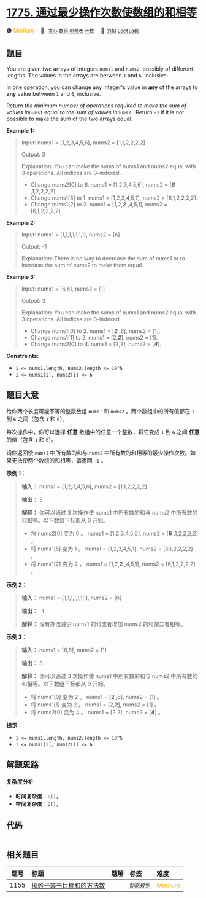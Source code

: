 # [1775. 通过最少操作次数使数组的和相等](https://2xiao.github.io/leetcode-js/problem/1775.html)

🟠 <font color=#ffb800>Medium</font>&emsp; 🔖&ensp; [`贪心`](/tag/greedy.md) [`数组`](/tag/array.md) [`哈希表`](/tag/hash-table.md) [`计数`](/tag/counting.md)&emsp; 🔗&ensp;[`力扣`](https://leetcode.cn/problems/equal-sum-arrays-with-minimum-number-of-operations) [`LeetCode`](https://leetcode.com/problems/equal-sum-arrays-with-minimum-number-of-operations)

## 题目

You are given two arrays of integers `nums1` and `nums2`, possibly of
different lengths. The values in the arrays are between `1` and `6`,
inclusive.

In one operation, you can change any integer's value in **any** of the arrays
to **any** value between `1` and `6`, inclusive.

Return _the minimum number of operations required to make the sum of values
in_`nums1` _equal to the sum of values in_`nums2` _._ Return `-1`​​​​​ if it
is not possible to make the sum of the two arrays equal.



**Example 1:**

> Input: nums1 = [1,2,3,4,5,6], nums2 = [1,1,2,2,2,2]
> 
> Output: 3
> 
> Explanation: You can make the sums of nums1 and nums2 equal with 3 operations. All indices are 0-indexed.
> - Change nums2[0] to 6. nums1 = [1,2,3,4,5,6], nums2 = [_**6**_ ,1,2,2,2,2].
> - Change nums1[5] to 1. nums1 = [1,2,3,4,5,**_1_**], nums2 = [6,1,2,2,2,2].
> - Change nums1[2] to 2. nums1 = [1,2,**_2_** ,4,5,1], nums2 = [6,1,2,2,2,2].

**Example 2:**

> Input: nums1 = [1,1,1,1,1,1,1], nums2 = [6]
> 
> Output: -1
> 
> Explanation: There is no way to decrease the sum of nums1 or to increase the sum of nums2 to make them equal.

**Example 3:**

> Input: nums1 = [6,6], nums2 = [1]
> 
> Output: 3
> 
> Explanation: You can make the sums of nums1 and nums2 equal with 3 operations. All indices are 0-indexed. 
> - Change nums1[0] to 2. nums1 = [**_2_** ,6], nums2 = [1].
> - Change nums1[1] to 2. nums1 = [2,**_2_**], nums2 = [1].
> - Change nums2[0] to 4. nums1 = [2,2], nums2 = [**_4_**].

**Constraints:**

  * `1 <= nums1.length, nums2.length <= 10^5`
  * `1 <= nums1[i], nums2[i] <= 6`


## 题目大意

给你两个长度可能不等的整数数组 `nums1` 和 `nums2` 。两个数组中的所有值都在 `1` 到 `6` 之间（包含 `1` 和 `6`）。

每次操作中，你可以选择 **任意** 数组中的任意一个整数，将它变成 `1` 到 `6` 之间 **任意** 的值（包含 `1` 和 `6`）。

请你返回使 `nums1` 中所有数的和与 `nums2` 中所有数的和相等的最少操作次数。如果无法使两个数组的和相等，请返回 `-1` 。

**示例 1：**

> 
> 
> 
> 
> 
> **输入：** nums1 = [1,2,3,4,5,6], nums2 = [1,1,2,2,2,2]
> 
> **输出：** 3
> 
> **解释：** 你可以通过 3 次操作使 nums1 中所有数的和与 nums2 中所有数的和相等。以下数组下标都从 0 开始。
> - 将 nums2[0] 变为 6 。 nums1 = [1,2,3,4,5,6], nums2 = [**6** ,1,2,2,2,2] 。
> - 将 nums1[5] 变为 1 。 nums1 = [1,2,3,4,5,**1**], nums2 = [6,1,2,2,2,2] 。
> - 将 nums1[2] 变为 2 。 nums1 = [1,2,**2** ,4,5,1], nums2 = [6,1,2,2,2,2] 。
> 
> 

**示例 2：**

> 
> 
> 
> 
> 
> **输入：** nums1 = [1,1,1,1,1,1,1], nums2 = [6]
> 
> **输出：** -1
> 
> **解释：** 没有办法减少 nums1 的和或者增加 nums2 的和使二者相等。
> 
> 

**示例 3：**

> 
> 
> 
> 
> 
> **输入：** nums1 = [6,6], nums2 = [1]
> 
> **输出：** 3
> 
> **解释：** 你可以通过 3 次操作使 nums1 中所有数的和与 nums2 中所有数的和相等。以下数组下标都从 0 开始。
> - 将 nums1[0] 变为 2 。 nums1 = [**2** ,6], nums2 = [1] 。
> - 将 nums1[1] 变为 2 。 nums1 = [2,**2**], nums2 = [1] 。
> - 将 nums2[0] 变为 4 。 nums1 = [2,2], nums2 = [**4**] 。
> 
> 

**提示：**

  * `1 <= nums1.length, nums2.length <= 10^5`
  * `1 <= nums1[i], nums2[i] <= 6`


## 解题思路

#### 复杂度分析

- **时间复杂度**：`O()`，
- **空间复杂度**：`O()`，

## 代码

```javascript

```

## 相关题目

<!-- prettier-ignore -->
| 题号 | 标题 | 题解 | 标签 | 难度 |
| :------: | :------ | :------: | :------ | :------ |
| 1155 | [掷骰子等于目标和的方法数](https://leetcode.com/problems/number-of-dice-rolls-with-target-sum) |  |  [`动态规划`](/tag/dynamic-programming.md) | <font color=#ffb800>Medium</font> |